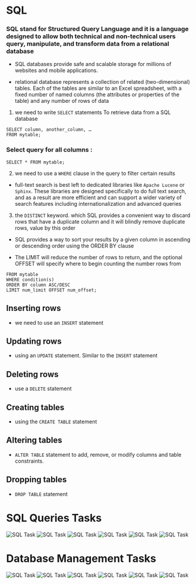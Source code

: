 # SQL

### SQL stand for Structured Query Language and it is a language designed to allow both technical and non-technical users query, manipulate, and transform data from a relational database

* SQL databases provide safe and scalable storage for millions of websites and mobile applications.

* relational database represents a collection of related (two-dimensional) tables. Each of the tables are similar to an Excel spreadsheet, with a fixed number of named columns (the attributes or properties of the table) and any number of rows of data

1. we need to write ``` SELECT ``` statements To retrieve data from a SQL database

```
SELECT column, another_column, …
FROM mytable;
```

### Select query for all columns :

```  
SELECT * FROM mytable; 
```

2. we need to use a ``WHERE`` clause in the query to filter certain results

* full-text search is best left to dedicated libraries like `` Apache Lucene `` or `` Sphinx ``. These libraries are designed specifically to do full text search, and as a result are more efficient and can support a wider variety of search features including internationalization and advanced queries

3. the ``DISTINCT`` keyword. which SQL provides a convenient way to discard rows that have a duplicate column and it will blindly remove duplicate rows, value by this order

* SQL provides a way to sort your results by a given column in ascending or descending order using the ORDER BY clause

* The LIMIT will reduce the number of rows to return, and the optional OFFSET will specify where to begin counting the number rows from

```SELECT column, another_column, …
FROM mytable
WHERE condition(s)
ORDER BY column ASC/DESC
LIMIT num_limit OFFSET num_offset;
```

## Inserting rows

* we need to use an ``INSERT`` statement

## Updating rows

* using an ``UPDATE`` statement. Similar to the ``INSERT`` statement

## Deleting rows

* use a ``DELETE`` statement

## Creating tables

* using the ``CREATE TABLE`` statement

## Altering tables

* ``ALTER TABLE`` statement to add, remove, or modify columns and table constraints.

## Dropping tables

* ``DROP TABLE`` statement

# SQL Queries Tasks

![SQL Task](./sqlImage/sql1.png)
![SQL Task](./sqlImage/sql2.png)
![SQL Task](./sqlImage/sql3.png)
![SQL Task](./sqlImage/sql4.png)
![SQL Task](./sqlImage/sql5.png)
![SQL Task](./sqlImage/sql6.png)

# Database Management Tasks

![SQL Task](./sqlImage/sql13.png)
![SQL Task](./sqlImage/sql14.png)
![SQL Task](./sqlImage/sql15.png)
![SQL Task](./sqlImage/sql16.png)
![SQL Task](./sqlImage/sql17.png)
![SQL Task](./sqlImage/sql18.png)